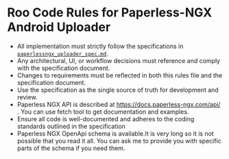 # Roo Code Rules for Paperless-NGX Android Uploader

- All implementation must strictly follow the specifications in [`paperlessngx_uploader_spec.md`](.roo\rules\02-paperlessngx_uploader_spec.md).
- Any architectural, UI, or workflow decisions must reference and comply with the specification document.
- Changes to requirements must be reflected in both this rules file and the specification document.
- Use the specification as the single source of truth for development and review.
- Paperless NGX API is described at https://docs.paperless-ngx.com/api/ . You can use fetch tool to get documentation and examples.
- Ensure all code is well-documented and adheres to the coding standards outlined in the specification
- Paperless NGX OpenApi schema is available.It is very long so it is not possible that you read it all. You can ask me to provide you with specific parts of the schema if you need them.